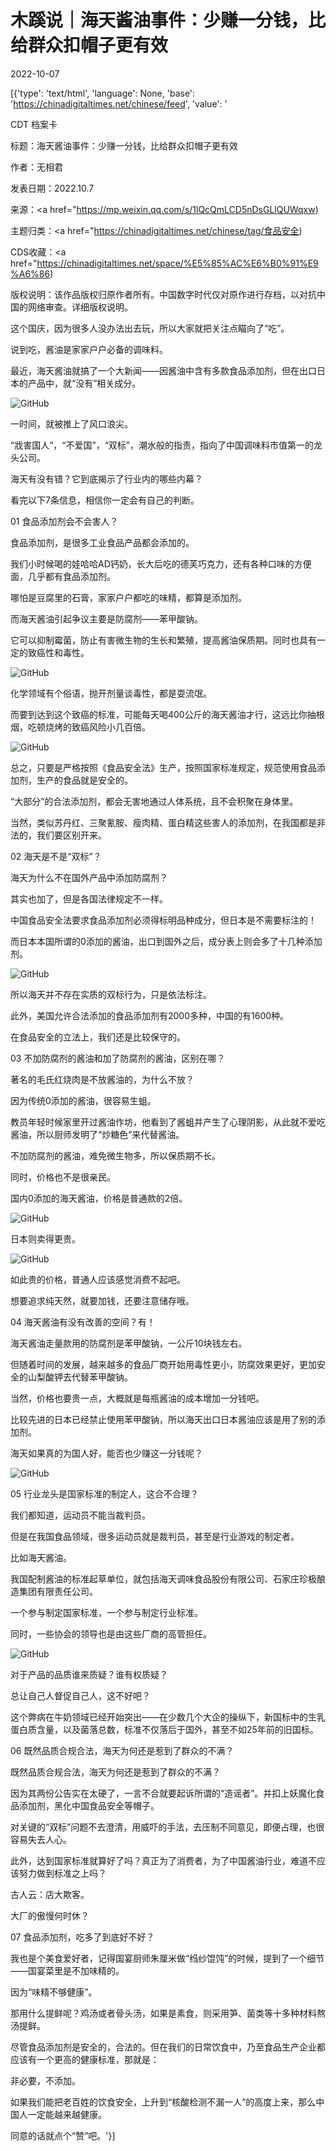 # 木蹊说｜海天酱油事件：少赚一分钱，比给群众扣帽子更有效

2022-10-07

[{'type': 'text/html', 'language': None, 'base': 'https://chinadigitaltimes.net/chinese/feed', 'value': '

CDT 档案卡

标题：海天酱油事件：少赚一分钱，比给群众扣帽子更有效

作者：无相君

发表日期：2022.10.7

来源：<a href="https://mp.weixin.qq.com/s/1lQcQmLCD5nDsGLlQUWqxw)

主题归类：<a href="https://chinadigitaltimes.net/chinese/tag/食品安全)

CDS收藏：<a href="https://chinadigitaltimes.net/space/%E5%85%AC%E6%B0%91%E9%A6%86)

版权说明：该作品版权归原作者所有。中国数字时代仅对原作进行存档，以对抗中国的网络审查。详细版权说明。





这个国庆，因为很多人没办法出去玩，所以大家就把关注点瞄向了“吃”。

说到吃，酱油是家家户户必备的调味料。

最近，海天酱油就搞了一个大新闻——因酱油中含有多款食品添加剂，但在出口日本的产品中，就“没有”相关成分。

![GitHub](https://chinadigitaltimes.net/chinese/files/2022/10/post-687946-634092376cdf2.png)

一时间，就被推上了风口浪尖。

“戕害国人”，“不爱国”，“双标”，潮水般的指责，指向了中国调味料市值第一的龙头公司。

海天有没有错？它到底揭示了行业内的哪些内幕？

看完以下7条信息，相信你一定会有自己的判断。

01 食品添加剂会不会害人？

食品添加剂，是很多工业食品产品都会添加的。

我们小时候喝的娃哈哈AD钙奶，长大后吃的德芙巧克力，还有各种口味的方便面，几乎都有食品添加剂。

哪怕是豆腐里的石膏，家家户户都吃的味精，都算是添加剂。

而海天酱油引起争议主要是防腐剂——苯甲酸钠。

它可以抑制霉菌，防止有害微生物的生长和繁殖，提高酱油保质期。同时也具有一定的致癌性和毒性。

![GitHub](https://chinadigitaltimes.net/chinese/files/2022/10/post-687946-6340923777013.)

化学领域有个俗语，抛开剂量谈毒性，都是耍流氓。

而要到达到这个致癌的标准，可能每天喝400公斤的海天酱油才行，这远比你抽根烟，吃顿烧烤的致癌风险小几百倍。

![GitHub](https://chinadigitaltimes.net/chinese/files/2022/10/post-687946-634092377e979.)

总之，只要是严格按照《食品安全法》生产，按照国家标准规定，规范使用食品添加剂，生产的食品就是安全的。

“大部分”的合法添加剂，都会无害地通过人体系统，且不会积聚在身体里。

当然，类似苏丹红、三聚氰胺、瘦肉精、蛋白精这些害人的添加剂，在我国都是非法的，我们要区别开来。

02 海天是不是“双标”？

海天为什么不在国外产品中添加防腐剂？

其实也加了，但是各国法律规定不一样。

中国食品安全法要求食品添加剂必须得标明品种成分，但日本是不需要标注的！

而日本本国所谓的0添加的酱油，出口到国外之后，成分表上则会多了十几种添加剂。

![GitHub](https://chinadigitaltimes.net/chinese/files/2022/10/post-687946-634092378a58e.png)

所以海天并不存在实质的双标行为，只是依法标注。

此外，美国允许合法添加的食品添加剂有2000多种，中国的有1600种。

在食品安全的立法上，我们还是比较保守的。

03 不加防腐剂的酱油和加了防腐剂的酱油，区别在哪？

著名的毛氏红烧肉是不放酱油的，为什么不放？

因为传统0添加的酱油，很容易生蛆。

教员年轻时候家里开过酱油作坊，他看到了酱蛆并产生了心理阴影，从此就不爱吃酱油，所以厨师发明了“炒糖色”来代替酱油。

不加防腐剂的酱油，难免微生物多，所以保质期不长。

同时，价格也不是很亲民。

国内0添加的海天酱油，价格是普通款的2倍。

![GitHub](https://chinadigitaltimes.net/chinese/files/2022/10/post-687946-6340923797454.png)

日本则卖得更贵。

![GitHub](https://chinadigitaltimes.net/chinese/files/2022/10/post-687946-63409237a2503.png)

如此贵的价格，普通人应该感觉消费不起吧。

想要追求纯天然，就要加钱，还要注意储存哦。

04 海天酱油有没有改善的空间？有！

海天酱油走量款用的防腐剂是苯甲酸钠，一公斤10块钱左右。

但随着时间的发展，越来越多的食品厂商开始用毒性更小，防腐效果更好，更加安全的山梨酸钾去代替苯甲酸钠。

当然，价格也要贵一点，大概就是每瓶酱油的成本增加一分钱吧。

比较先进的日本已经禁止使用苯甲酸钠，所以海天出口日本酱油应该是用了别的添加剂。

海天如果真的为国人好，能否也少赚这一分钱呢？

![GitHub](https://chinadigitaltimes.net/chinese/files/2022/10/post-687946-63409237aa2a7.)

05 行业龙头是国家标准的制定人，这合不合理？

我们都知道，运动员不能当裁判员。

但是在我国食品领域，很多运动员就是裁判员，甚至是行业游戏的制定者。

比如海天酱油。

我国配制酱油的标准起草单位，就包括海天调味食品股份有限公司、石家庄珍极酿造集团有限责任公司。

一个参与制定国家标准，一个参与制定行业标准。

同时，一些协会的领导也是由这些厂商的高管担任。

![GitHub](https://chinadigitaltimes.net/chinese/files/2022/10/post-687946-63409237b7848.png)

对于产品的品质谁来质疑？谁有权质疑？

总让自己人督促自己人，这不好吧？

这个弊病在牛奶领域已经开始突出——在少数几个大企的操纵下，新国标中的生乳蛋白质含量，以及菌落总数，标准不仅落后于国外，甚至不如25年前的旧国标。

06 既然品质合规合法，海天为何还是惹到了群众的不满？

既然品质合规合法，海天为何还是惹到了群众的不满？

因为其两份公告实在太硬了，一言不合就要起诉所谓的“造谣者”。并扣上妖魔化食品添加剂，黑化中国食品安全等帽子。

对关键的“双标”问题不去澄清，用威吓的手法，去压制不同意见，即便占理，也很容易失去人心。

此外，达到国家标准就算好了吗？真正为了消费者，为了中国酱油行业，难道不应该努力做到标准之上吗？

古人云：店大欺客。

大厂的傲慢何时休？

07 食品添加剂，吃多了到底好不好？

我也是个美食爱好者，记得国宴厨师朱厘米做“绉纱馄饨”的时候，提到了一个细节——国宴菜里是不加味精的。

因为“味精不够健康”。

那用什么提鲜呢？鸡汤或者骨头汤，如果是素食，则采用笋、菌类等十多种材料熬汤提鲜。

尽管食品添加剂是安全的，合法的。但在我们的日常饮食中，乃至食品生产企业都应该有一个更高的健康标准，那就是：

非必要，不添加。

如果我们能把老百姓的饮食安全，上升到“核酸检测不漏一人”的高度上来，那么中国人一定能越来越健康。

同意的话就点个“赞”吧。'}]